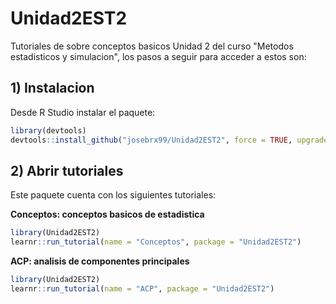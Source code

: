 <!-- README.md is generated from README.Rmd. Please edit that file -->

# Unidad2EST2

<!-- badges: start -->
<!-- badges: end -->

Tutoriales de sobre conceptos basicos Unidad 2 del curso "Metodos estadisticos y simulacion", los pasos a seguir para acceder a estos son:

## 1) Instalacion

Desde R Studio instalar el paquete:

``` r
library(devtools)
devtools::install_github("josebrx99/Unidad2EST2", force = TRUE, upgrade = TRUE)
```

## 2) Abrir tutoriales

Este paquete cuenta con los siguientes tutoriales:

**Conceptos: conceptos basicos de estadistica**
``` r
library(Unidad2EST2)
learnr::run_tutorial(name = "Conceptos", package = "Unidad2EST2")
```

**ACP: analisis de componentes principales**
``` r
library(Unidad2EST2)
learnr::run_tutorial(name = "ACP", package = "Unidad2EST2")
```








